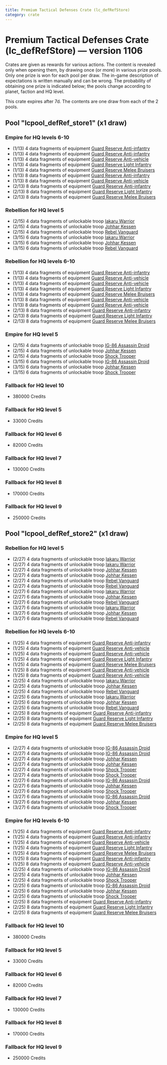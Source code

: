 ```yaml
---
title: Premium Tactical Defenses Crate (lc_defRefStore)
category: crate
---
```


# Premium Tactical Defenses Crate (lc_defRefStore) — version 1106

Crates are given as rewards for various actions. The content is revealed only when opening them, by drawing once (or more) in various prize pools. Only one prize is won for each pool per draw. The in-game description of expectations is written manually and can be wrong. The probability of obtaining one prize is indicated below; the pools change according to planet, faction and HQ level.

This crate expires after 7d. The contents are one draw from each of the 2 pools.

## Pool "lcpool_defRef_store1" (x1 draw)

### Empire for HQ levels 6-10

  * (1/13) 4 data fragments of equipment [Guard Reserve Anti-infantry](eqpEmpireBarracksSummonHeavy)
  * (1/13) 4 data fragments of equipment [Guard Reserve Anti-infantry](eqpEmpireFactorySummonLight)
  * (1/13) 4 data fragments of equipment [Guard Reserve Anti-vehicle](eqpEmpireFactorySummonHeavy)
  * (1/13) 4 data fragments of equipment [Guard Reserve Light Infantry](eqpEmpireBarracksSummonLight)
  * (1/13) 4 data fragments of equipment [Guard Reserve Melee Bruisers](eqpEmpireBarracksSummonMedium)
  * (1/13) 8 data fragments of equipment [Guard Reserve Anti-infantry](eqpEmpireBarracksSummonHeavy)
  * (1/13) 8 data fragments of equipment [Guard Reserve Anti-vehicle](eqpEmpireFactorySummonHeavy)
  * (2/13) 8 data fragments of equipment [Guard Reserve Anti-infantry](eqpEmpireFactorySummonLight)
  * (2/13) 8 data fragments of equipment [Guard Reserve Light Infantry](eqpEmpireBarracksSummonLight)
  * (2/13) 8 data fragments of equipment [Guard Reserve Melee Bruisers](eqpEmpireBarracksSummonMedium)

### Rebellion for HQ level 5

  * (2/15) 4 data fragments of unlockable troop [Iakaru Warrior](IakaruWarrior)
  * (2/15) 4 data fragments of unlockable troop [Johhar Kessen](RebelJohhar)
  * (2/15) 4 data fragments of unlockable troop [Rebel Vanguard](Vanguard)
  * (3/15) 6 data fragments of unlockable troop [Iakaru Warrior](IakaruWarrior)
  * (3/15) 6 data fragments of unlockable troop [Johhar Kessen](RebelJohhar)
  * (3/15) 6 data fragments of unlockable troop [Rebel Vanguard](Vanguard)

### Rebellion for HQ levels 6-10

  * (1/13) 4 data fragments of equipment [Guard Reserve Anti-infantry](eqpRebelFactorySummonLight)
  * (1/13) 4 data fragments of equipment [Guard Reserve Anti-vehicle](eqpRebelBarracksSummonHeavy)
  * (1/13) 4 data fragments of equipment [Guard Reserve Anti-vehicle](eqpRebelFactorySummonHeavy)
  * (1/13) 4 data fragments of equipment [Guard Reserve Light Infantry](eqpRebelBarracksSummonLight)
  * (1/13) 4 data fragments of equipment [Guard Reserve Melee Bruisers](eqpRebelBarracksSummonMedium)
  * (1/13) 8 data fragments of equipment [Guard Reserve Anti-vehicle](eqpRebelBarracksSummonHeavy)
  * (1/13) 8 data fragments of equipment [Guard Reserve Anti-vehicle](eqpRebelFactorySummonHeavy)
  * (2/13) 8 data fragments of equipment [Guard Reserve Anti-infantry](eqpRebelFactorySummonLight)
  * (2/13) 8 data fragments of equipment [Guard Reserve Light Infantry](eqpRebelBarracksSummonLight)
  * (2/13) 8 data fragments of equipment [Guard Reserve Melee Bruisers](eqpRebelBarracksSummonMedium)

### Empire for HQ level 5

  * (2/15) 4 data fragments of unlockable troop [IG-86 Assassin Droid](IG86Droid)
  * (2/15) 4 data fragments of unlockable troop [Johhar Kessen](EmpireJohhar)
  * (2/15) 4 data fragments of unlockable troop [Shock Trooper](Shock)
  * (3/15) 6 data fragments of unlockable troop [IG-86 Assassin Droid](IG86Droid)
  * (3/15) 6 data fragments of unlockable troop [Johhar Kessen](EmpireJohhar)
  * (3/15) 6 data fragments of unlockable troop [Shock Trooper](Shock)

### Fallback for HQ level 10

  * 380000 Credits

### Fallback for HQ level 5

  * 33000 Credits

### Fallback for HQ level 6

  * 82000 Credits

### Fallback for HQ level 7

  * 130000 Credits

### Fallback for HQ level 8

  * 170000 Credits

### Fallback for HQ level 9

  * 250000 Credits

## Pool "lcpool_defRef_store2" (x1 draw)

### Rebellion for HQ level 5

  * (2/27) 4 data fragments of unlockable troop [Iakaru Warrior](IakaruWarrior)
  * (2/27) 4 data fragments of unlockable troop [Iakaru Warrior](IakaruWarrior)
  * (2/27) 4 data fragments of unlockable troop [Johhar Kessen](RebelJohhar)
  * (2/27) 4 data fragments of unlockable troop [Johhar Kessen](RebelJohhar)
  * (2/27) 4 data fragments of unlockable troop [Rebel Vanguard](Vanguard)
  * (2/27) 4 data fragments of unlockable troop [Rebel Vanguard](Vanguard)
  * (2/27) 6 data fragments of unlockable troop [Iakaru Warrior](IakaruWarrior)
  * (2/27) 6 data fragments of unlockable troop [Johhar Kessen](RebelJohhar)
  * (2/27) 6 data fragments of unlockable troop [Rebel Vanguard](Vanguard)
  * (3/27) 6 data fragments of unlockable troop [Iakaru Warrior](IakaruWarrior)
  * (3/27) 6 data fragments of unlockable troop [Johhar Kessen](RebelJohhar)
  * (3/27) 6 data fragments of unlockable troop [Rebel Vanguard](Vanguard)

### Rebellion for HQ levels 6-10

  * (1/25) 4 data fragments of equipment [Guard Reserve Anti-infantry](eqpRebelFactorySummonLight)
  * (1/25) 4 data fragments of equipment [Guard Reserve Anti-vehicle](eqpRebelBarracksSummonHeavy)
  * (1/25) 4 data fragments of equipment [Guard Reserve Anti-vehicle](eqpRebelFactorySummonHeavy)
  * (1/25) 4 data fragments of equipment [Guard Reserve Light Infantry](eqpRebelBarracksSummonLight)
  * (1/25) 4 data fragments of equipment [Guard Reserve Melee Bruisers](eqpRebelBarracksSummonMedium)
  * (1/25) 8 data fragments of equipment [Guard Reserve Anti-vehicle](eqpRebelBarracksSummonHeavy)
  * (1/25) 8 data fragments of equipment [Guard Reserve Anti-vehicle](eqpRebelFactorySummonHeavy)
  * (2/25) 4 data fragments of unlockable troop [Iakaru Warrior](IakaruWarrior)
  * (2/25) 4 data fragments of unlockable troop [Johhar Kessen](RebelJohhar)
  * (2/25) 4 data fragments of unlockable troop [Rebel Vanguard](Vanguard)
  * (2/25) 6 data fragments of unlockable troop [Iakaru Warrior](IakaruWarrior)
  * (2/25) 6 data fragments of unlockable troop [Johhar Kessen](RebelJohhar)
  * (2/25) 6 data fragments of unlockable troop [Rebel Vanguard](Vanguard)
  * (2/25) 8 data fragments of equipment [Guard Reserve Anti-infantry](eqpRebelFactorySummonLight)
  * (2/25) 8 data fragments of equipment [Guard Reserve Light Infantry](eqpRebelBarracksSummonLight)
  * (2/25) 8 data fragments of equipment [Guard Reserve Melee Bruisers](eqpRebelBarracksSummonMedium)

### Empire for HQ level 5

  * (2/27) 4 data fragments of unlockable troop [IG-86 Assassin Droid](IG86Droid)
  * (2/27) 4 data fragments of unlockable troop [IG-86 Assassin Droid](IG86Droid)
  * (2/27) 4 data fragments of unlockable troop [Johhar Kessen](EmpireJohhar)
  * (2/27) 4 data fragments of unlockable troop [Johhar Kessen](EmpireJohhar)
  * (2/27) 4 data fragments of unlockable troop [Shock Trooper](Shock)
  * (2/27) 4 data fragments of unlockable troop [Shock Trooper](Shock)
  * (2/27) 6 data fragments of unlockable troop [IG-86 Assassin Droid](IG86Droid)
  * (2/27) 6 data fragments of unlockable troop [Johhar Kessen](EmpireJohhar)
  * (2/27) 6 data fragments of unlockable troop [Shock Trooper](Shock)
  * (3/27) 6 data fragments of unlockable troop [IG-86 Assassin Droid](IG86Droid)
  * (3/27) 6 data fragments of unlockable troop [Johhar Kessen](EmpireJohhar)
  * (3/27) 6 data fragments of unlockable troop [Shock Trooper](Shock)

### Empire for HQ levels 6-10

  * (1/25) 4 data fragments of equipment [Guard Reserve Anti-infantry](eqpEmpireBarracksSummonHeavy)
  * (1/25) 4 data fragments of equipment [Guard Reserve Anti-infantry](eqpEmpireFactorySummonLight)
  * (1/25) 4 data fragments of equipment [Guard Reserve Anti-vehicle](eqpEmpireFactorySummonHeavy)
  * (1/25) 4 data fragments of equipment [Guard Reserve Light Infantry](eqpEmpireBarracksSummonLight)
  * (1/25) 4 data fragments of equipment [Guard Reserve Melee Bruisers](eqpEmpireBarracksSummonMedium)
  * (1/25) 8 data fragments of equipment [Guard Reserve Anti-infantry](eqpEmpireBarracksSummonHeavy)
  * (1/25) 8 data fragments of equipment [Guard Reserve Anti-vehicle](eqpEmpireFactorySummonHeavy)
  * (2/25) 4 data fragments of unlockable troop [IG-86 Assassin Droid](IG86Droid)
  * (2/25) 4 data fragments of unlockable troop [Johhar Kessen](EmpireJohhar)
  * (2/25) 4 data fragments of unlockable troop [Shock Trooper](Shock)
  * (2/25) 6 data fragments of unlockable troop [IG-86 Assassin Droid](IG86Droid)
  * (2/25) 6 data fragments of unlockable troop [Johhar Kessen](EmpireJohhar)
  * (2/25) 6 data fragments of unlockable troop [Shock Trooper](Shock)
  * (2/25) 8 data fragments of equipment [Guard Reserve Anti-infantry](eqpEmpireFactorySummonLight)
  * (2/25) 8 data fragments of equipment [Guard Reserve Light Infantry](eqpEmpireBarracksSummonLight)
  * (2/25) 8 data fragments of equipment [Guard Reserve Melee Bruisers](eqpEmpireBarracksSummonMedium)

### Fallback for HQ level 10

  * 380000 Credits

### Fallback for HQ level 5

  * 33000 Credits

### Fallback for HQ level 6

  * 82000 Credits

### Fallback for HQ level 7

  * 130000 Credits

### Fallback for HQ level 8

  * 170000 Credits

### Fallback for HQ level 9

  * 250000 Credits